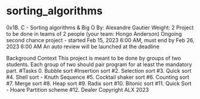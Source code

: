 <h1> sorting_algorithms</h1>
0x1B. C - Sorting algorithms &amp; Big O
 By: Alexandre Gautier
 Weight: 2
 Project to be done in teams of 2 people (your team: Hongo Anderson)
 Ongoing second chance project - started Feb 15, 2023 6:00 AM, must end by Feb 26, 2023 6:00 AM
 An auto review will be launched at the deadline
 
 Background Context
This project is meant to be done by groups of two students. Each group of two should pair program for at least the mandatory part.
#Tasks
0. Bubble sort
#Insertion sort
#2. Selection sort
#3. Quick sort
#4. Shell sort - Knuth Sequence
#5. Cocktail shaker sort
#6. Counting sort
#7. Merge sort
#8. Heap sort
#9. Radix sort
#10. Bitonic sort
#11. Quick Sort - Hoare Partition scheme
#12. Dealer
Copyright ALX 2023
